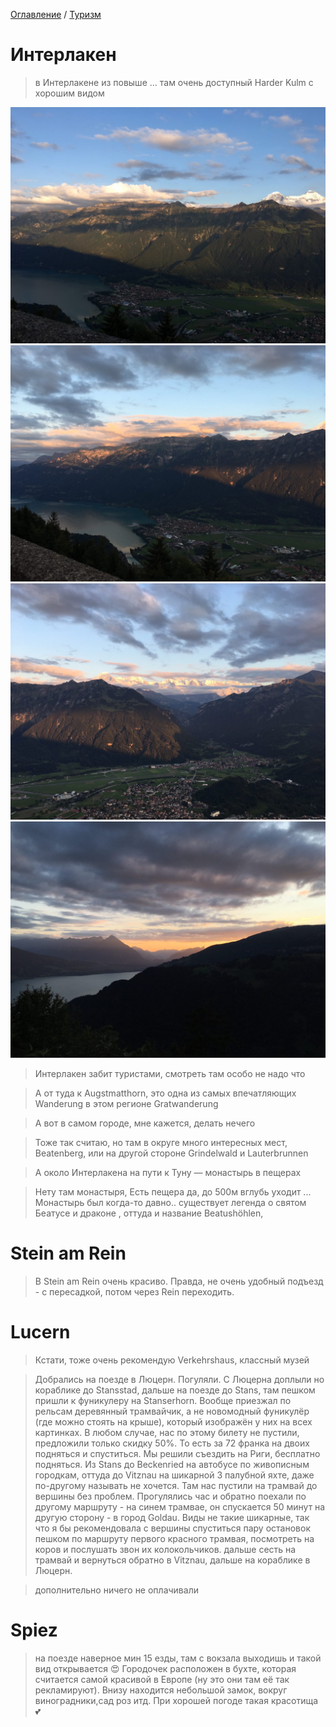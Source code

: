 [Оглавление](/faq/) / [Туризм](/faq/inbox/Туризм.html)

# Интерлакен
> в Интерлакене из повыше ... там очень доступный Harder Kulm с хорошим видом

![Harder Kulm](../img/tourist/harder_kulm_01.jpg)
![Harder Kulm](../img/tourist/harder_kulm_02.jpg)
![Harder Kulm](../img/tourist/harder_kulm_03.jpg)
![Harder Kulm](../img/tourist/harder_kulm_04.jpg)
> Интерлакен забит туристами, смотреть там особо не надо что

> А от туда к Augstmatthorn, это одна из самых впечатляющих Wanderung в этом регионе Gratwanderung

> А вот в самом городе, мне кажется, делать нечего

> Тоже так считаю, но там в округе много интересных мест, Beatenberg, или на другой стороне Grindelwald и Lauterbrunnen

> А около Интерлакена на пути к Туну — монастырь в пещерах

> Нету там монастыря, Есть пещера да, до 500м вглубь уходит ... Монастырь был когда-то давно.. существует легенда  о святом Беатусе и драконе , оттуда и название Beatushöhlen,

# Stein am Rein
> В Stein am Rein очень красиво. Правда, не очень удобный подъезд - с пересадкой, потом через Rein переходить.

# Lucern
> Кстати, тоже очень рекомендую Verkehrshaus, классный музей

> Добрались на поезде в Люцерн. Погуляли. С Люцерна доплыли но кораблике до Stansstad, дальше на поезде до Stans, там пешком пришли к фуникулеру на Stanserhorn. Вообще приезжал по рельсам деревянный трамвайчик, а не новомодный фуникулёр (где можно стоять на крыше), который изображён у них на всех картинках.
В любом случае, нас по этому билету не пустили, предложили только скидку 50%. То есть за 72 франка на двоих подняться и спуститься. 
Мы решили съездить на Риги, бесплатно подняться. Из Stans до Beckenried  на автобусе по живописным городкам, оттуда до Vitznau на шикарной 3 палубной яхте, даже по-другому называть не хочется. Там нас пустили на трамвай до вершины без проблем. Прогулялись час и обратно поехали по другому маршруту - на синем трамвае, он спускается 50 минут на другую сторону - в город Goldau. Виды не такие шикарные, так что я бы рекомендовала с вершины спуститься пару остановок пешком по маршруту первого красного трамвая, посмотреть на коров и послушать звон их колокольчиков. дальше сесть на трамвай и вернуться обратно в Vitznau, дальше на кораблике в Люцерн.

> дополнительно ничего не оплачивали

# Spiez
> на поезде наверное мин 15 езды, там с вокзала выходишь и такой вид открывается 😍 Городочек расположен в бухте, которая считается самой красивой в Европе (ну это они там её так рекламируют). Внизу находится  небольшой замок, вокруг виноградники,сад роз итд. 
При хорошей погоде такая красотища 💕